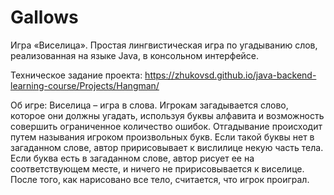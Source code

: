 # Gallows
Игра «Виселица». Простая лингвистическая игра по угадыванию слов, реализованная на языке Java, в консольном интерфейсе. 

Техническое задание проекта: https://zhukovsd.github.io/java-backend-learning-course/Projects/Hangman/

Об игре:
Виселица – игра в слова. Игрокам загадывается слово, которое они должны угадать, используя буквы алфавита и возможность совершить ограниченное количество ошибок.
Отгадывание происходит путем называния игроком произвольных букв. Если такой буквы нет в загаданном слове, автор пририсовывает к вислилице некую часть тела.
Если буква есть в загаданном слове, автор рисует ее на соответствующем месте, и ничего не пририсовывается к виселице. 
После того, как нарисовано все тело, считается, что игрок проиграл.

